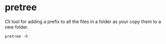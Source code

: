 # pretree
Cli tool for adding a prefix to all the files in a folder as your copy them to a new folder.

``` cli
pretree -h
```



